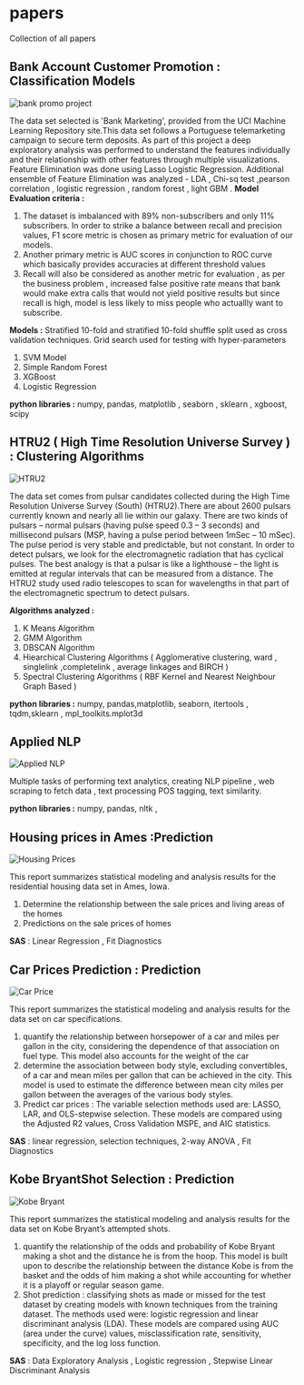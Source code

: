# papers
Collection of all papers

## Bank Account Customer Promotion : Classification Models 
![bank promo project](https://github.com/tanvi-arora/projects/tree/master/BankAcct_CustomerPromotion)

The data set selected is 'Bank Marketing', provided from the UCI Machine Learning Repository site.This data set follows a Portuguese telemarketing campaign to secure term deposits. As part of this project a deep exploratory analysis was performed to understand the features individually and their relationship with other features through multiple visualizations.
Feature Elimination was done using Lasso Logistic Regression. 
Additional ensemble of Feature Elimination was analyzed - LDA , Chi-sq test ,pearson correlation , logistic regression , random forest  , light GBM . 
**Model Evaluation criteria :**
1. The dataset is imbalanced with 89% non-subscribers and only 11% subscribers. In order to strike a balance between recall and precision values, F1 score metric is chosen as primary metric for evaluation of our models. 
2. Another primary metric is AUC scores in conjunction to ROC curve which basically provides accuracies at different threshold values
3. Recall will also be considered as another metric for evaluation , as per the business problem , increased false positive rate means that bank would make extra calls that would not yield positive results but since recall is high, model is less likely to miss people who actuallly want to subscribe. 

**Models :**
Stratified 10-fold and stratified 10-fold shuffle split used as cross validation techniques.
Grid search used for testing with hyper-parameters
1. SVM Model
2. Simple Random Forest 
3. XGBoost
4. Logistic Regression

**python libraries :** numpy, pandas, matplotlib , seaborn , sklearn , xgboost, scipy 

## HTRU2 ( High Time Resolution Universe Survey ) : Clustering Algorithms
![HTRU2](https://github.com/tanvi-arora/projects/tree/master/HTRU2_clusteringAnalysis)

The data set comes from pulsar candidates collected during the High Time Resolution Universe Survey (South) (HTRU2).There are about 2600 pulsars currently known and nearly all lie within our galaxy. There are two kinds of pulsars – normal pulsars (having pulse speed 0.3 – 3 seconds) and millisecond pulsars (MSP, having a pulse period between 1mSec – 10 mSec). The pulse period is very stable and predictable, but not constant. In order to detect pulsars, we look for the electromagnetic radiation that has cyclical pulses. The best analogy is that a pulsar is like a lighthouse – the light is emitted at regular intervals that can be measured from a distance. The HTRU2 study used radio telescopes to scan for wavelengths in that part of the electromagnetic spectrum to detect pulsars.

**Algorithms analyzed :**
1. K Means Algorithm
2. GMM Algorithm 
3. DBSCAN Algorithm
4. Hiearchical Clustering Algorithms ( Agglomerative clustering, ward , singlelink ,completelink , average linkages and BIRCH )
5. Spectral Clustering Algorithms ( RBF Kernel and Nearest Neighbour Graph Based )

**python libraries :** numpy, pandas,matplotlib, seaborn, itertools , tqdm,sklearn , mpl_toolkits.mplot3d

## Applied NLP 
![Applied NLP](https://github.com/tanvi-arora/projects/tree/master/AppliedNLP)

Multiple tasks of performing text analytics, creating NLP pipeline , web scraping to fetch data , text processing POS tagging, text similarity.

**python libraries :** numpy, pandas, nltk , 

## Housing prices in Ames :Prediction
![Housing Prices](https://github.com/tanvi-arora/projects/tree/master/Housing%20prices%20in%20Ames%20-%20KaggleP)

This report summarizes statistical modeling and analysis results for the residential housing data set in Ames, Iowa.
1. Determine the relationship between the sale prices and living areas of the homes
2. Predictions on the sale prices of homes

**SAS** : Linear Regression , Fit Diagnostics 

## Car Prices Prediction : Prediction
![Car Price](https://github.com/tanvi-arora/projects/tree/master/CarPricesPrediction)

This report summarizes the statistical modeling and analysis results for the data set on car specifications.
1. quantify the relationship between horsepower of a car and miles per gallon in the city, considering the dependence of that association on fuel type. This model also accounts for the weight of the car
2. determine the association between body style, excluding convertibles, of a car and mean miles per gallon that can be achieved in the city. This model is used to estimate the difference between mean city miles per gallon between the averages of the various body styles.
3. Predict car prices : The variable selection methods used are: LASSO, LAR, and OLS-stepwise selection. These models are compared using the Adjusted R2 values, Cross Validation MSPE, and AIC statistics.

**SAS** : linear regression, selection techniques, 2-way ANOVA , Fit Diagnostics 

## Kobe BryantShot Selection : Prediction
![Kobe Bryant](https://github.com/tanvi-arora/projects/tree/master/KobeBryantShotSelectionPrediction)

This report summarizes the statistical modeling and analysis results for the data set on Kobe Bryant’s attempted shots.
1. quantify the relationship of the odds and probability of Kobe Bryant making a shot and the distance he is from the hoop. This model is built upon to describe the relationship between the distance Kobe is from the basket and the odds of him making a shot while accounting for whether it is a playoff or regular season game.
2. Shot prediction : classifying shots as made or missed for the test dataset by creating models with known techniques from the training dataset. The methods used were: logistic regression and linear discriminant analysis (LDA). These models are compared using AUC (area under the curve) values, misclassification rate, sensitivity, specificity, and the log loss function.

**SAS** : Data Exploratory Analysis , Logistic regression , Stepwise Linear Discriminant Analysis 

